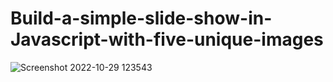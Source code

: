 # Build-a-simple-slide-show-in-Javascript-with-five-unique-images
![Screenshot 2022-10-29 123543](https://user-images.githubusercontent.com/62028116/198818793-4ba2a6d8-85bd-4bad-8f27-6e5f0a506ecc.png)
